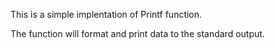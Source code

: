 This is a simple implentation of Printf function.

The function will format and print data to the standard output.
